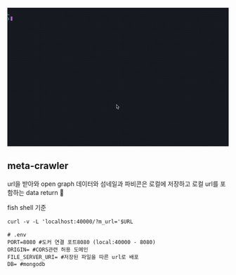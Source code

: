 <p align="center">
  <img src="./static/thumbnail.gif" />
</p>

## meta-crawler
url을 받아와 open graph 데이터와 섬네일과 파비콘은 로컬에 저장하고 로컬 url를 포함하는 data return 🚀

fish shell 기준

```shell
curl -v -L 'localhost:40000/?m_url='$URL
```

```env
# .env
PORT=8080 #도커 연결 포트8080 (local:40000 - 8080)
ORIGIN= #CORS관련 허용 도메인
FILE_SERVER_URI= #저장된 파일을 따른 url로 배포
DB= #mongodb
```